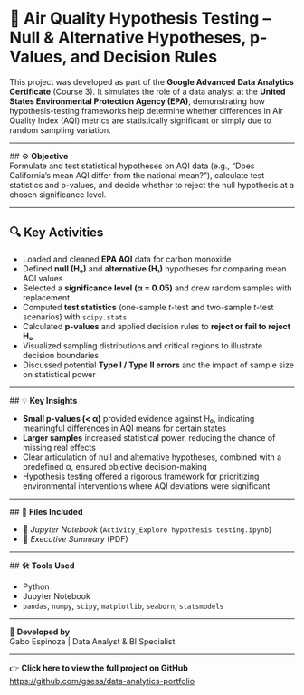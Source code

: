 # 🔬 **Air Quality Hypothesis Testing – Null & Alternative Hypotheses, p-Values, and Decision Rules**  
This project was developed as part of the **Google Advanced Data Analytics Certificate** (Course 3). It simulates the role of a data analyst at the **United States Environmental Protection Agency (EPA)**, demonstrating how hypothesis-testing frameworks help determine whether differences in Air Quality Index (AQI) metrics are statistically significant or simply due to random sampling variation.

---

## ⚙️ **Objective**  
Formulate and test statistical hypotheses on AQI data (e.g., “Does California’s mean AQI differ from the national mean?”), calculate test statistics and p-values, and decide whether to reject the null hypothesis at a chosen significance level.

---

## 🔍 **Key Activities**  
- Loaded and cleaned **EPA AQI** data for carbon monoxide  
- Defined **null (H₀)** and **alternative (H₁)** hypotheses for comparing mean AQI values  
- Selected a **significance level (α = 0.05)** and drew random samples with replacement  
- Computed **test statistics** (one-sample *t*-test and two-sample *t*-test scenarios) with `scipy.stats`  
- Calculated **p-values** and applied decision rules to **reject or fail to reject H₀**  
- Visualized sampling distributions and critical regions to illustrate decision boundaries  
- Discussed potential **Type I / Type II errors** and the impact of sample size on statistical power  

---

## 💡 **Key Insights**  
- **Small p-values (< α)** provided evidence against H₀, indicating meaningful differences in AQI means for certain states  
- **Larger samples** increased statistical power, reducing the chance of missing real effects  
- Clear articulation of null and alternative hypotheses, combined with a predefined α, ensured objective decision-making  
- Hypothesis testing offered a rigorous framework for prioritizing environmental interventions where AQI deviations were significant  

---

## 📁 **Files Included**  
- 📓 *Jupyter Notebook* (`Activity_Explore hypothesis testing.ipynb`)  
- 📄 *Executive Summary* (PDF)  

---

## 🛠 **Tools Used**  
- Python  
- Jupyter Notebook  
- `pandas`, `numpy`, `scipy`, `matplotlib`, `seaborn`, `statsmodels`  

---

👤 **Developed by**  
Gabo Espinoza | Data Analyst & BI Specialist  

---

👉 **Click here to view the full project on GitHub**  
https://github.com/gsesa/data-analytics-portfolio
